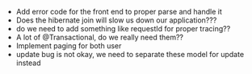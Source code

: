 - Add error code for the front end to proper parse and handle it
- Does the hibernate join will slow us down our application???
- do we need to add something like requestId for proper tracing??
- A lot of @Transactional, do we really need them??
- Implement paging for both user
- update bug is not okay, we need to separate these model for update instead